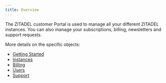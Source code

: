 ```yaml
---
title: Overview
---
```


The ZITADEL customer Portal is used to manage all your different ZITADEL instances.
You can also manage your subscriptions, billing, newsletters and support requests.

More details on the specific objects:

- [Getting Started](./start)
- [Instances](./instances)
- [Billing](./billing)
- [Users](./users)
- [Support](./support)